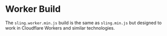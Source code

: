 # Worker Build

The ```sling.worker.min.js``` build is the same as ```sling.min.js``` but designed to work in Cloudflare Workers and similar technologies.
